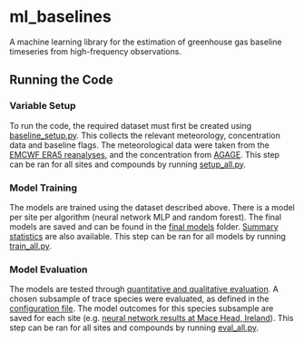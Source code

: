 # ml_baselines
A machine learning library for the estimation of greenhouse gas baseline timeseries from high-frequency observations.

## Running the Code
### Variable Setup
To run the code, the required dataset must first be created using [baseline_setup.py](https://github.com/kgerrand/ml_baselines/blob/main/setup/baselines_setup.py). 
This collects the relevant meteorology, concentration data and baseline flags. 
The meteorological data were taken from the [EMCWF ERA5 reanalyses](https://cds.climate.copernicus.eu/#!/search?text=ERA5&type=dataset&keywords=((%20%22Product%20type:%20Reanalysis%22%20)%20AND%20(%20%22Variable%20domain:%20Atmosphere%20(surface)%22%20)%20AND%20(%20%22Spatial%20coverage:%20Global%22%20)%20AND%20(%20%22Temporal%20coverage:%20Past%22%20)%20AND%20(%20%22Provider:%20Copernicus%20C3S%22%20))), and the concentration from [AGAGE](https://www-air.larc.nasa.gov/missions/agage/data/version-history/20250123).
This step can be ran for all sites and compounds by running [setup_all.py](https://github.com/kgerrand/ml_baselines/blob/main/setup/setup_all.py).

### Model Training
The models are trained using the dataset described above. There is a model per site per algorithm (neural network MLP and random forest). The final models are saved and can be found in the [final models](https://github.com/kgerrand/ml_baselines/tree/main/models/model_files) folder. [Summary statistics](https://github.com/kgerrand/ml_baselines/blob/main/model_train/model_stats.csv) are also available.
This step can be ran for all models by running [train_all.py](https://github.com/kgerrand/ml_baselines/blob/main/model_train/train_all.py).

### Model Evaluation
The models are tested through [quantitative and qualitative evaluation](https://github.com/kgerrand/ml_baselines/blob/main/model_eval/model_eval.py). A chosen subsample of trace species were evaluated, as defined in the [configuration file](https://github.com/kgerrand/ml_baselines/blob/main/config.py). The model outcomes for this species subsample are saved for each site (e.g. [neural network results at Mace Head, Ireland](https://github.com/kgerrand/ml_baselines/blob/main/model_eval/model_results/MHD/MHD_nn.csv)).
This step can be ran for all sites and compounds by running [eval_all.py](https://github.com/kgerrand/ml_baselines/blob/main/model_eval/eval_all.py).